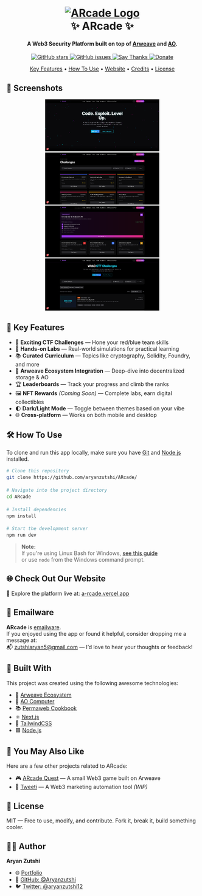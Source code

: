 <h1 align="center">
  <br />
  <a href="https://a-rcade.vercel.app/">
    <img src="/public/Banner.avif" alt="ARcade Logo" width="200" />
  </a>
  <br />
  ✨ ARcade ✨
  <br />
</h1>

<h4 align="center">
  A Web3 Security Platform built on top of <a href="https://arweave.org/" target="_blank">Arweave</a> and <a href="https://ao.arweave.dev/" target="_blank">AO</a>.
</h4>

<p align="center">
  <a href="https://github.com/Aryanzutshi/ARcade">
    <img src="https://img.shields.io/github/stars/Aryanzutshi/ARcade?style=social" alt="GitHub stars" />
  </a>
  <a href="https://github.com/Aryanzutshi/ARcade/issues">
    <img src="https://img.shields.io/github/issues/Aryanzutshi/ARcade?color=blue" alt="GitHub issues" />
  </a>
  <a href="mailto:zutshiaryan5@gmail.com">
    <img src="https://img.shields.io/badge/SayThanks.io-%E2%98%BC-1EAEDB.svg" alt="Say Thanks" />
  </a>
  <a href="https://www.buymeacoffee.com/aryanzutshi">
    <img src="https://img.shields.io/badge/$-donate-ff69b4.svg?style=flat" alt="Donate" />
  </a>
</p>


<p align="center">
  <a href="#-key-features">Key Features</a> •
  <a href="#-how-to-use">How To Use</a> •
  <a href="#-check-out-our-website">Website</a> •
  <a href="#-built-with">Credits</a> •
  <a href="#-license">License</a>
</p>


## 📸 Screenshots

<p align="center">
  <img src="/public/Screenshot1.png" width="300" />
  <img src="/public/Screenshot2.png" width="300" />
  <br/>
  <img src="/public/Screenshot3.png" width="300" />
  <img src="/public/Screenshot4.png" width="300" />
</p>

## 🔑 Key Features

- 🔐 **Exciting CTF Challenges** — Hone your red/blue team skills  
- 🧪 **Hands-on Labs** — Real-world simulations for practical learning  
- 📚 **Curated Curriculum** — Topics like cryptography, Solidity, Foundry, and more  
- 🌉 **Arweave Ecosystem Integration** — Deep-dive into decentralized storage & AO  
- 🏆 **Leaderboards** — Track your progress and climb the ranks  
- 🖼️ **NFT Rewards** *(Coming Soon)* — Complete labs, earn digital collectibles  
- 🌓 **Dark/Light Mode** — Toggle between themes based on your vibe  
- 🌐 **Cross-platform** — Works on both mobile and desktop

## 🛠 How To Use

To clone and run this app locally, make sure you have [Git](https://git-scm.com) and [Node.js](https://nodejs.org/en/download/) installed.

```bash
# Clone this repository
git clone https://github.com/aryanzutshi/ARcade/

# Navigate into the project directory
cd ARcade

# Install dependencies
npm install

# Start the development server
npm run dev
```

> **Note:**  
> If you're using Linux Bash for Windows, [see this guide](https://www.howtogeek.com/261575/how-to-run-graphical-linux-desktop-applications-from-windows-10s-bash-shell/)  
> or use `node` from the Windows command prompt.

## 🌐 Check Out Our Website

🚀 Explore the platform live at: [a-rcade.vercel.app](https://a-rcade.vercel.app)


## 💌 Emailware

**ARcade** is [emailware](https://en.wiktionary.org/wiki/emailware).  
If you enjoyed using the app or found it helpful, consider dropping me a message at:  
📬 [zutshiaryan5@gmail.com](mailto:zutshiaryan5@gmail.com) — I’d love to hear your thoughts or feedback!


## 🧱 Built With

This project was created using the following awesome technologies:

- 🔗 [Arweave Ecosystem](https://arweave.org/)
- 🧠 [AO Computer](https://ao.arweave.dev/)
- 📚 [Permaweb Cookbook](https://cookbook.arweave.dev/)
- ⚛️ [Next.js](https://nextjs.org/)
- 🎨 [TailwindCSS](https://tailwindcss.com/)
- 🟩 [Node.js](https://nodejs.org/)


## 🧩 You May Also Like

Here are a few other projects related to ARcade:

- 🎮 [ARcade Quest](https://github.com/Aryanzutshi/ARcadeQuest) — A small Web3 game built on Arweave  
- 📢 [Tweeti](https://github.com/Aryanzutshi/Tweeti) — A Web3 marketing automation tool *(WIP)*


## 📄 License

MIT — Free to use, modify, and contribute. Fork it, break it, build something cooler.


## 👨‍💻 Author

**Aryan Zutshi**  
- 🌐 [Portfolio](https://aryanzutshi.vercel.app/)  
- 🐙 [GitHub: @Aryanzutshi](https://github.com/aryanzutshi)  
- 🐦 [Twitter: @aryanzutshi12](https://x.com/aryanzutshi12)

